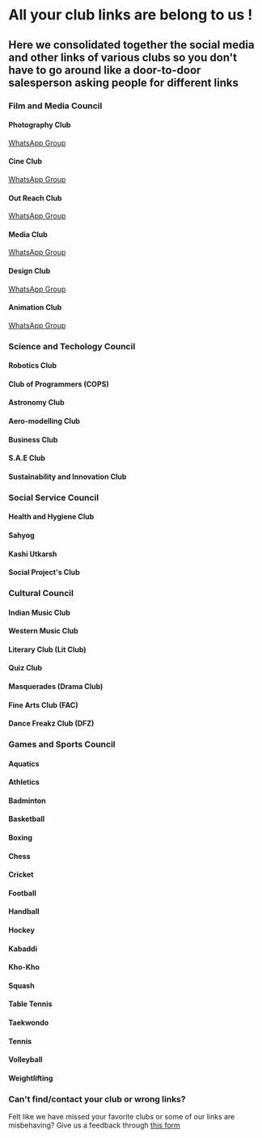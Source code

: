 # All your club links are belong to us !
## Here we consolidated together the social media and other links of various clubs so you don't have to go around like a door-to-door salesperson asking people for different links
### Film and Media Council 
####  Photography Club
[WhatsApp Group](https://chat.whatsapp.com/DauEPC5lIeXCiZQZOPYq1L)
#### Cine Club
[WhatsApp Group](https://chat.whatsapp.com/Lt9yfXUgIOmFnVC76cxoMq)
#### Out Reach Club
[WhatsApp Group](https://chat.whatsapp.com/HunjReFU4iy2IJXAR2PoW5)
#### Media Club
[WhatsApp Group](https://chat.whatsapp.com/GEqXzC9pDzR92DRJfkgrRx)
#### Design Club
[WhatsApp Group](https://chat.whatsapp.com/CBAbnWBfGLaAEhIgNe9nQs)
#### Animation Club
[WhatsApp Group](https://chat.whatsapp.com/LSqhmWqwX8xAtMLsW0XElk)
### Science and Techology Council
#### Robotics Club
#### Club of Programmers (COPS)
#### Astronomy Club
#### Aero-modelling Club
#### Business Club
#### S.A.E Club
#### Sustainability and Innovation Club
### Social Service Council
#### Health and Hygiene Club
#### Sahyog
#### Kashi Utkarsh
#### Social Project's Club
### Cultural Council
#### Indian Music Club
#### Western Music Club
#### Literary Club (Lit Club)
#### Quiz Club
#### Masquerades (Drama Club)
#### Fine Arts Club (FAC)
#### Dance Freakz Club (DFZ)
### Games and Sports Council
#### Aquatics
#### Athletics
#### Badminton 
#### Basketball
#### Boxing
#### Chess
#### Cricket
#### Football
#### Handball
#### Hockey 
#### Kabaddi
#### Kho-Kho
#### Squash
#### Table Tennis
#### Taekwondo
#### Tennis
#### Volleyball
#### Weightlifting
### Can't find/contact your club or wrong links?
Felt like we have missed your favorite clubs or some of our links are misbehaving?
Give us a feedback through [this form](https://docs.google.com/forms/d/e/1FAIpQLSd37XL0wi0oyUN-Gunf0wQI0HO5pgkfuK0EElT9MkIeUe7ySg/viewform?usp=sf_link) 
